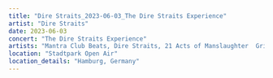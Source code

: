 ```yaml
---
title: "Dire Straits_2023-06-03_The Dire Straits Experience"
artist: "Dire Straits"
date: 2023-06-03
concert: "The Dire Straits Experience"
artists: "Mantra Club Beats, Dire Straits, 21 Acts of Manslaughter	Grindcore	United States, Buckshot, ABBA, 9 Foot Super SoldierCrossoverHardcore, 12 Gauge Rampage, 324	Grindcore	Japan"
location: "Stadtpark Open Air"
location_details: "Hamburg, Germany"
---
```

